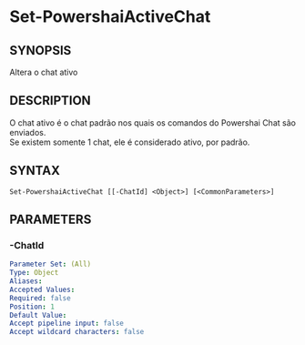 ﻿---
external help file: powershai-help.xml
schema: 2.0.0
powershai: true
---

# Set-PowershaiActiveChat

## SYNOPSIS <!--!= @#Synop !-->
Altera o chat ativo

## DESCRIPTION <!--!= @#Desc !-->
O chat ativo é o chat padrão nos quais os comandos do Powershai Chat são enviados.  
Se existem somente 1 chat, ele é considerado ativo, por padrão.

## SYNTAX <!--!= @#Syntax !-->

```
Set-PowershaiActiveChat [[-ChatId] <Object>] [<CommonParameters>]
```

## PARAMETERS <!--!= @#Params !-->

### -ChatId

```yml
Parameter Set: (All)
Type: Object
Aliases: 
Accepted Values: 
Required: false
Position: 1
Default Value: 
Accept pipeline input: false
Accept wildcard characters: false
```
